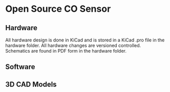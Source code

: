 # Open Source CO Sensor
## Hardware
All hardware design is done in KiCad and is stored in a KiCad .pro file in the hardware folder. All hardware changes are versioned controlled. Schematics are found in PDF form in the hardware folder.  
## Software

## 3D CAD Models

